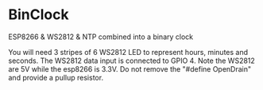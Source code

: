 # BinClock
ESP8266 &amp; WS2812 &amp; NTP combined into a binary clock

You will need 3 stripes of 6 WS2812 LED to represent hours, minutes and seconds.
The WS2812 data input is connected to GPIO 4. Note the WS2812 are 5V while the esp8266 is 3.3V. 
Do not remove the "#define OpenDrain" and provide a pullup resistor.
